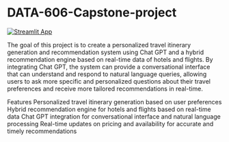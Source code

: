 # DATA-606-Capstone-project

[![Streamlit App](https://static.streamlit.io/badges/streamlit_badge_black_white.svg)](https://what-is-tripwiz.streamlit.app)



The goal of this project is to create a personalized travel itinerary generation and recommendation system using Chat GPT and a hybrid recommendation engine based on real-time data of hotels and flights. By integrating Chat GPT, the system can provide a conversational interface that can understand and respond to natural language queries, allowing users to ask more specific and personalized questions about their travel preferences and receive more tailored recommendations in real-time.

Features
Personalized travel itinerary generation based on user preferences
Hybrid recommendation engine for hotels and flights based on real-time data
Chat GPT integration for conversational interface and natural language processing
Real-time updates on pricing and availability for accurate and timely recommendations

